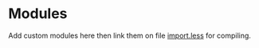 # Modules

Add custom modules here then link them on file [import.less](https://github.com/jacobxperez/essentials/blob/master/css/modules/import.less) for compiling.
